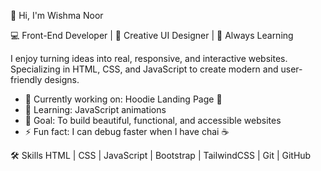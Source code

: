  👋 Hi, I'm Wishma Noor

💻 Front-End Developer | 🎨 Creative UI Designer | 🚀 Always Learning  

I enjoy turning ideas into real, responsive, and interactive websites.  
Specializing in HTML, CSS, and JavaScript to create modern and user-friendly designs.  

- 🔭 Currently working on:  Hoodie Landing Page 🧥  
- 🌱 Learning: JavaScript animations  
- 📌 Goal: To build beautiful, functional, and accessible websites  
- ⚡ Fun fact: I can debug faster when I have chai ☕  

 🛠 Skills
HTML | CSS | JavaScript | Bootstrap | TailwindCSS | Git | GitHub  

